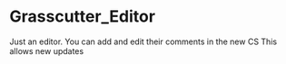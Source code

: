 # Grasscutter_Editor
Just an editor. You can add and edit their comments in the new CS This allows new updates
